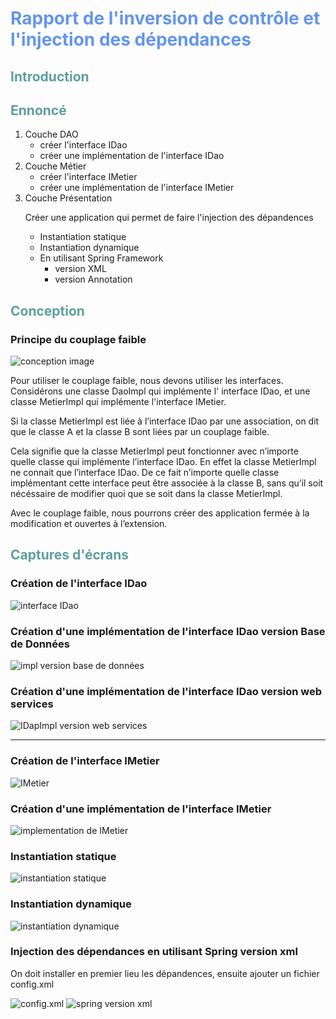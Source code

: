 <h1 style="color: cornflowerblue">Rapport de l'inversion de contrôle et l'injection des dépendances</h1>
<h2 style="color: cadetblue">Introduction</h2>
<h2 style="color: cadetblue">Ennoncé</h2>
<ol>
    <li>Couche DAO 
        <ul>
            <li>créer l'interface IDao</li>
            <li>créer une implémentation de l'interface IDao</li>
        </ul>
    </li>
    <li>Couche Métier
        <ul>
            <li>créer l'interface IMetier</li>
            <li>créer une implémentation de l'interface IMetier</li>
        </ul>
    </li>
    <li>Couche Présentation
        <p>Créer une application qui permet de faire l'injection des dépandences</p>
        <ul>
        <li>Instantiation statique</li>
        <li>Instantiation dynamique</li>
        <li>En utilisant Spring Framework
            <ul>
                <li>version XML</li>
                <li>version Annotation</li>
            </ul>
        </li>
        </ul>
    </li>
</ol>
<h2 style="color: cadetblue">Conception</h2>
<h3>Principe du couplage faible</h3>
<img src="captures/conception.png" alt="conception image">
<p>
Pour utiliser le couplage faible, nous devons utiliser les interfaces.
Considérons une classe DaoImpl qui implémente l' interface IDao, et une classe MetierImpl qui implémente l'interface IMetier.</p>
<p>Si la classe MetierImpl est liée à l’interface IDao par une association, on dit que le classe A et la classe B sont liées par un
couplage faible.</p>
<p>Cela signifie que la classe MetierImpl peut fonctionner avec n’importe quelle classe qui implémente l’interface IDao.
En effet la classe MetierImpl ne connait que l’interface IDao. De ce fait n’importe quelle classe implémentant cette
interface peut être associée à la classe B, sans qu’il soit nécéssaire de modifier quoi que se soit dans la
classe MetierImpl.</p>
<p>Avec le couplage faible, nous pourrons créer des application fermée à la modification et ouvertes à
l’extension.
</p>
<h2 style="color: cadetblue">Captures d'écrans</h2>
<h3>Création de l'interface IDao</h3>
<img src="captures/InterfaceIDao.png" alt="interface IDao">
<h3>Création d'une implémentation de l'interface IDao version Base de Données</h3>
<img src="captures/IDaoImpl.png" alt="impl version base de données">
<h3>Création d'une implémentation de l'interface IDao version web services</h3>
<img src="captures/IDaoImplV2.png" alt="IDapImpl version web services">
<hr>
<h3>Création de l'interface IMetier</h3>
<img src="captures/InterfaceMetier.png" alt="IMetier">
<h3>Création d'une implémentation de l'interface IMetier</h3>
<img src="captures/MetierImpl.png" alt="implementation de IMetier">
<h3>Instantiation statique</h3>
<img src="captures/Pres1_instanstation_statique.png" alt="instantiation statique">
<h3>Instantiation dynamique</h3>
<img src="captures/Pres2_instanstation_dynamique.png" alt="instantiation dynamique">
<h3>Injection des dépendances en utilisant Spring version xml</h3>
<p>On doit installer en premier lieu les dépandences, ensuite ajouter un fichier config.xml</p>
<img src="captures/config_xml.png" alt="config.xml">
<img src="captures/Spring_xml.png" alt="spring version xml">
